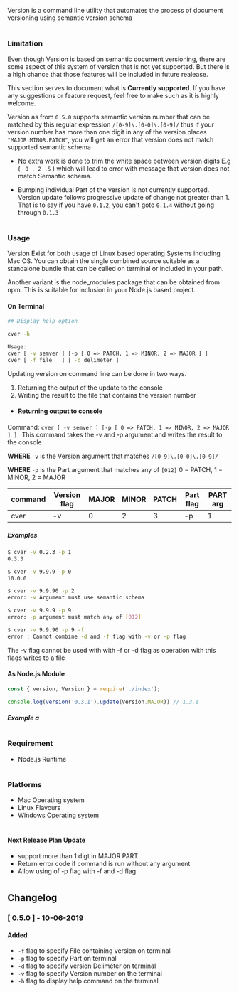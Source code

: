 Version is a command line utility that automates the process of document 
versioning using semantic version schema

#
### Limitation 

Even though Version is based on semantic document versioning, there are some aspect of this system of version that is not yet supported. But there is a high chance that those features will be included in future realease. 

This section serves to document what is **Currently supported**. If you have any suggestions or feature request, feel free to make such as it is highly welcome.

Version as from `0.5.0` supports semantic version number that can be matched by this regular expression `/[0-9]\.[0-0]\.[0-9]/` thus if your version number has more than one digit in any of the version places `"MAJOR.MINOR.PATCH"`, you will get an error that version does not match supported semantic schema 

- No extra work is done to trim the white space between version digits E.g ( ` 0 . 2 .5` ) which will lead to error with message that version does not match Semantic schema. 

- Bumping individual Part of the version is not currently supported. Version update follows progressive update of change not greater than 1. That is to say if you have `0.1.2`, you can't goto `0.1.4` without going through `0.1.3`  

#
### Usage

Version Exist for both usage of Linux based operating Systems including Mac OS. You can obtain the single combined source suitable as a standalone bundle that can be called on terminal or included in your path.

Another variant is the node_modules package that can be obtained from npm. This is suitable for inclusion in your Node.js based project.

#### On Terminal

```sh 
## Display help option

cver -h

Usage: 
cver [ -v semver ] [-p [ 0 => PATCH, 1 => MINOR, 2 => MAJOR ] ]
cver [ -f file   ] [ -d delimeter ]
```
Updating version on command line can be done in two ways.
1. Returning the output of the update to the console
2. Writing the result to the file that contains the version number

- #### Returning output to console 
Command: `cver [ -v semver ] [-p [ 0 => PATCH, 1 => MINOR, 2 => MAJOR ] ] `
This command takes the -v and -p argument and writes the result to the console 

**WHERE** `-v` is the Version argument that matches `/[0-9]\.[0-0]\.[0-9]/`

**WHERE** `-p` is the Part argument that matches any of `[012]` 0 = PATCH, 1 = MINOR, 2 = MAJOR

|command   | Version flag  | MAJOR   | MINOR  | PATCH  | Part flag| PART arg |
|----------|--------------|---------|--------|--------|---------|----------|
| cver     | -v           | 0       | 2      | 3      |-p       |1         |


##### Examples
```sh 
$ cver -v 0.2.3 -p 1
0.3.3

$ cver -v 9.9.9 -p 0
10.0.0

$ cver -v 9.9.90 -p 2
error: -v Argument must use semantic schema 

$ cver -v 9.9.9 -p 9
error: -p argument must match any of [012]

$ cver -v 9.9.90 -p 9 -f
error : Cannot combine -d and -f flag with -v or -p flag
 ```
The -v flag cannot be used with with -f or -d flag as operation with this flags writes to a file 

#### As Node.js Module
```javascript
const { version, Version } = require('./index');

console.log(version('0.3.1').update(Version.MAJOR)) // 1.3.1
```

##### Example a

#

### Requirement
- Node.js Runtime 

#

### Platforms
- Mac Operating system
- Linux Flavours
- Windows Operating system


#


####  Next Release Plan Update
- support more than 1 digt in MAJOR PART
- Return error code if command is run without any argument
- Allow using of -p flag with -f and -d flag

#

## Changelog
### [ 0.5.0 ] - 10-06-2019
#### Added
- `-f` flag to specify File containing version on terminal
- `-p` flag to specify Part on terminal
- `-d` flag to specify version Delimeter on terminal
- `-v` flag to specify Version number on the terminal
- `-h` flag to display help command on the terminal


